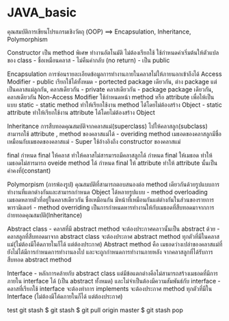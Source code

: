 # JAVA_basic

คุณสมบัติการเขียนโปรแกรมเชิงวัตถุ (OOP) ==> Encapsulation, Inheritance, Polymorphism 

Constructor
    เป็น method พิเศษ ทำงานอัตโนมัติ ไม่ต้องเรียกใช้ ใช้กำหนดค่าเริ่มต้นให้ตัวแปลของ class
    - ชื่อเหมือนคลาส
    - ไม่คืนค่ากลับ (no return)
    - เป็น public


Encapsulation การซ่อนรายละเอียดข้อมูลการทำงานภายในคลาสไม่ให้ภายนอกเข้าถึงได้
    Access Modifier 
    - public เรียกใช้ได้ทั้งหมด
    - portected package เดียวกัน, ต่าง package แต่เป็นคลาสแม่ลูกกัน, คลาสเดียวกัน
    - private คลาสเดียวกัน 
    - package package เดียวกัน, คลาสเดียวกัน
    Non-Access Modifier 
    ใช้กำหนดหน้า method หรือ attribute เพื่อให้เป็นแบบ static
    - static method ทำให้เรียกใช้งาน method ได้โดยไม่ต้องสร้าง Object
    - static attribute ทำให้เรียกใช้งาน attribute ได้โดยไม่ต้องสร้าง Object
    

Inheritance การสืบทอดคุณสมบัติจากคลาสแม่(superclass) ไปให้คลาสลูก(subclass) สามารถใช้ attribute , method ของคลาสแม่ได้
    - overiding method เมธอดของคลาสลูกมีชื่อเหมือนกับเมธอดของคลาสแม่
    - Super ใช้อ้างอิงถึง constructor ของคลาสแม่


final 
    กำหนด final ให้คลาส ทำให้คลาสไม่สารมารถมีคลาสลูกได้
    กำหนด final ให้เมธอด ทำให้เมธอดไม่สารมารถ oveide method ได้
    กำหนด final ให้ attribute ทำให้ attribute นั้นเป็นค่าคงที่(constant)


Polymorpism (การพ้องรูป) 
    คุณสมบัติที่สามารถตอบสนองต่อ method เดียวกันด้วยรูปแบบการทำงานที่แตกต่างกันและสามารถกำหนด Object ได้หลายรูปแบบ
    - method overloading เมธอดหลายตัวที่อยู่ในคลาสเดียวกัน ชื่อเหมือนกัน มีหน้าที่เหมือนกันแต่ต่างกันในส่วนของรายการพารามิเตอร์
    - method overriding เป็นการกำหนดหารทำงานให้กับเมธอดที่สืบทอดมาจากการถ่ายทอดคุณสมบัติ(Inheritance)

Abstract class 
    - คลาสที่มี abstract method จะต้องประกาศคลาวนั้นเป็น abstract ด้วย
    - คลาสลูกที่สืบทอดมาจาก abstract class จะต้องประกาศ abstract method ทุกตัวที่มีในคลาสแม่(ไม่ต้องมีโค้ดภายในก็ได้ แต่ต้องประกาศ)
Abstract method 
    คือ เมธอดว่างเปล่าของคลาสแม่ที่ยังไม่ได้มีการกำหนดการทำงานลงไป และจะถูกกำหนดการทำงานภายหลัง จากคลาสลูกที่ได้รับการสืบทอด abstract method


Interface 
    - หลักการคล้ายกับ abstract class แต่มีข้อแตกต่างคือไม่สามารถสร้างเมธอดที่มีการภายใน interface ได้ (เป็น abstract ทั้งหมด) และไม่จำเป็นต้องมีความสัมพันธ์กับ interface
    - คลาสที่เรียกใช้ interface จะต้องทำการ implements จะต้องประกาศ method ทุกตัวที่มีใน Interface (ไม่ต้องมีโค้ดภายในก็ได้ แต่ต้องประกาศ)


test git stash
$ git stash
$ git pull origin master
$ git stash pop